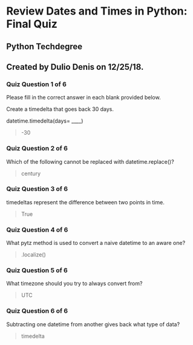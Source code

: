 # Review Dates and Times in Python: Final Quiz
## Python Techdegree
## Created by Dulio Denis on 12/25/18.

### Quiz Question 1 of 6

Please fill in the correct answer in each blank provided below.

Create a timedelta that goes back 30 days.

datetime.timedelta(days= ____)

> -30

### Quiz Question 2 of 6

Which of the following cannot be replaced with datetime.replace()?

> century

### Quiz Question 3 of 6

timedeltas represent the difference between two points in time.

> True

### Quiz Question 4 of 6

What pytz method is used to convert a naive datetime to an aware one?

> .localize()

### Quiz Question 5 of 6

What timezone should you try to always convert from?

> UTC

### Quiz Question 6 of 6

Subtracting one datetime from another gives back what type of data?

> timedelta